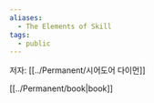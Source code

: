 ```yaml
---
aliases:
  - The Elements of Skill
tags:
  - public
---
```

저자: [[../Permanent/시어도어 다이먼]]

[[../Permanent/book|book]] 